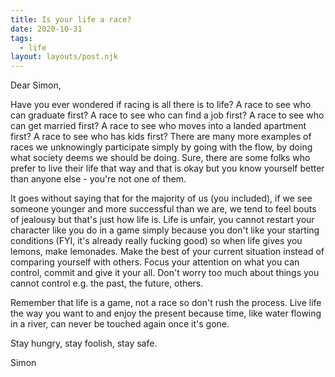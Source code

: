 ```yaml
---
title: Is your life a race?
date: 2020-10-31
tags:
  - life
layout: layouts/post.njk
---
```

Dear Simon,

Have you ever wondered if racing is all there is to life? A race to see who can graduate first? A race to see who can find a job first? A race to see who can get married first? A race to see who moves into a landed apartment first? A race to see who has kids first? There are many more examples of races we unknowingly participate simply by going with the flow, by doing what society deems we should be doing. Sure, there are some folks who prefer to live their life that way and that is okay but you know yourself better than anyone else - you're not one of them.

It goes without saying that for the majority of us (you included), if we see someone younger and more successful than we are, we tend to feel bouts of jealousy but that's just how life is. Life is unfair, you cannot restart your character like you do in a game simply because you don't like your starting conditions (FYI, it's already really fucking good) so when life gives you lemons, make lemonades. Make the best of your current situation instead of comparing yourself with others. Focus your attention on what you can control, commit and give it your all. Don't worry too much about things you cannot control e.g. the past, the future, others.

Remember that life is a game, not a race so don't rush the process. Live life the way you want to and enjoy the present because time, like water flowing in a river, can never be touched again once it's gone.

Stay hungry, stay foolish, stay safe.

Simon
